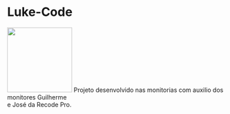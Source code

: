 # Luke-Code
<img src="https://cdn.worldvectorlogo.com/logos/github-icon-1.svg" width="150px" height="150px">
Projeto desenvolvido nas monitorias com auxilio dos monitores Guilherme </br> e José da Recode Pro.
